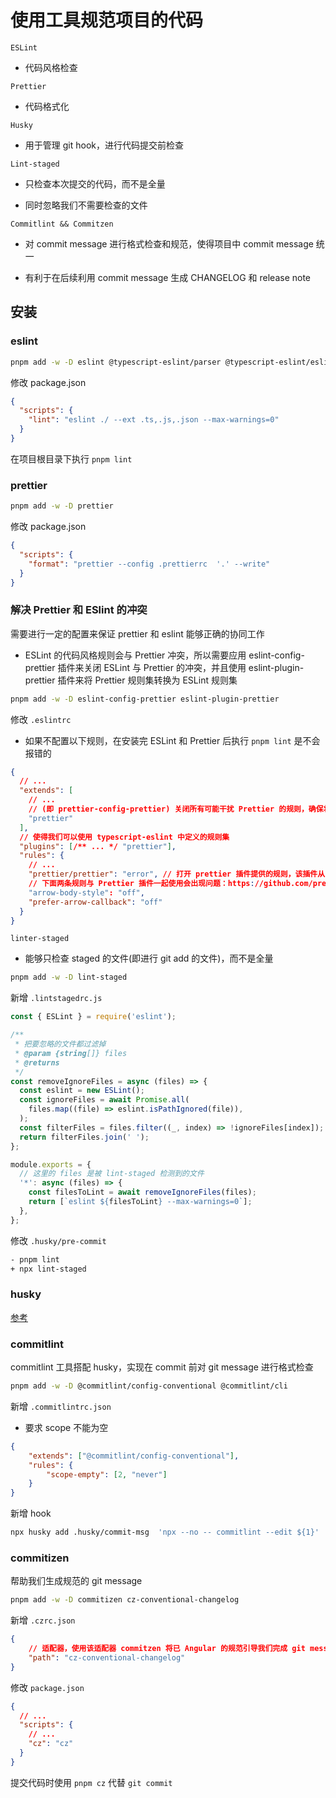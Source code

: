 # 使用工具规范项目的代码

`ESLint`

- 代码风格检查

`Prettier`

- 代码格式化

`Husky`

- 用于管理 git hook，进行代码提交前检查

`Lint-staged`

- 只检查本次提交的代码，而不是全量

- 同时忽略我们不需要检查的文件

`Commitlint && Commitzen`

- 对 commit message 进行格式检查和规范，使得项目中 commit message 统一

- 有利于在后续利用 commit message 生成 CHANGELOG 和 release note

## 安装

### eslint

```bash
pnpm add -w -D eslint @typescript-eslint/parser @typescript-eslint/eslint-plugin
```

修改 package.json

```json
{
  "scripts": {
    "lint": "eslint ./ --ext .ts,.js,.json --max-warnings=0"
  }
}
```

在项目根目录下执行 `pnpm lint`

### prettier

```bash
pnpm add -w -D prettier
```

修改 package.json

```json
{
  "scripts": {
    "format": "prettier --config .prettierrc  '.' --write"
  }
}
```

### 解决 Prettier 和 ESlint 的冲突

需要进行一定的配置来保证 prettier 和 eslint 能够正确的协同工作

- ESLint 的代码风格规则会与 Prettier 冲突，所以需要应用 eslint-config-prettier 插件来关闭 ESLint 与 Prettier 的冲突，并且使用 eslint-plugin-prettier 插件来将 Prettier 规则集转换为 ESLint 规则集

```bash
pnpm add -w -D eslint-config-prettier eslint-plugin-prettier
```

修改 `.eslintrc`

- 如果不配置以下规则，在安装完 ESLint 和 Prettier 后执行 `pnpm lint` 是不会报错的

```json
{
  // ...
  "extends": [
    // ...
    // (即 prettier-config-prettier) 关闭所有可能干扰 Prettier 的规则，确保将其放在最后，这样才有机会覆盖其他配置
    "prettier"
  ],
  // 使得我们可以使用 typescript-eslint 中定义的规则集
  "plugins": [/** ... */ "prettier"],
  "rules": {
    // ...
    "prettier/prettier": "error", // 打开 prettier 插件提供的规则，该插件从 ESLint 内运行 Prettier
    // 下面两条规则与 Prettier 插件一起使用会出现问题：https://github.com/prettier/eslint-plugin-prettier/blob/master/README.md#arrow-body-style-and-prefer-arrow-callback-issue
    "arrow-body-style": "off",
    "prefer-arrow-callback": "off"
  }
}
```

`linter-staged`

- 能够只检查 staged 的文件(即进行 git add 的文件)，而不是全量

```bash
pnpm add -w -D lint-staged
```

新增 `.lintstagedrc.js`

```js
const { ESLint } = require('eslint');

/**
 * 把要忽略的文件都过滤掉
 * @param {string[]} files
 * @returns
 */
const removeIgnoreFiles = async (files) => {
  const eslint = new ESLint();
  const ignoreFiles = await Promise.all(
    files.map((file) => eslint.isPathIgnored(file)),
  );
  const filterFiles = files.filter((_, index) => !ignoreFiles[index]);
  return filterFiles.join(' ');
};

module.exports = {
  // 这里的 files 是被 lint-staged 检测到的文件
  '*': async (files) => {
    const filesToLint = await removeIgnoreFiles(files);
    return [`eslint ${filesToLint} --max-warnings=0`];
  },
};
```

修改 `.husky/pre-commit`

```sh
- pnpm lint
+ npx lint-staged
```

### husky

[参考](/docs/rush/Husky.md)

### commitlint

commitlint 工具搭配 husky，实现在 commit 前对 git message 进行格式检查

```bash
pnpm add -w -D @commitlint/config-conventional @commitlint/cli
```

新增 `.commitlintrc.json`

- 要求 scope 不能为空

```json
{
    "extends": ["@commitlint/config-conventional"],
    "rules": {
        "scope-empty": [2, "never"]
    }
}

```

新增 hook

```bash
npx husky add .husky/commit-msg  'npx --no -- commitlint --edit ${1}'
```

### commitizen

帮助我们生成规范的 git message

```bash
pnpm add -w -D commitizen cz-conventional-changelog
```

新增 `.czrc.json`

```json
{
    // 适配器，使用该适配器 commitzen 将已 Angular 的规范引导我们完成 git message 的创建
    "path": "cz-conventional-changelog"
}

```

修改 `package.json`

```json
{
  // ...
  "scripts": {
    // ...
    "cz": "cz"
  }
}
```

提交代码时使用 `pnpm cz` 代替 `git commit`
